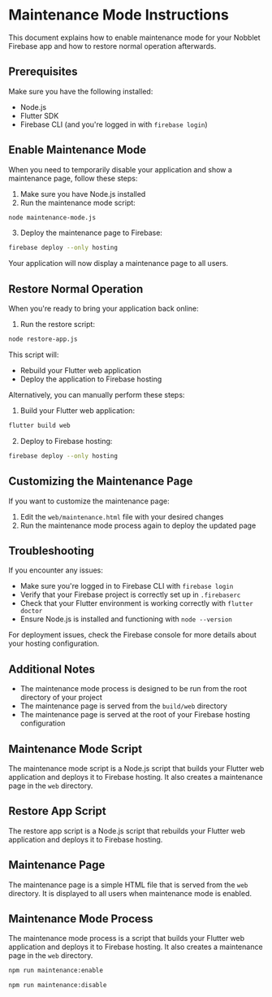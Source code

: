 # Maintenance Mode Instructions

This document explains how to enable maintenance mode for your Nobblet Firebase app and how to restore normal operation afterwards.

## Prerequisites

Make sure you have the following installed:
- Node.js
- Flutter SDK
- Firebase CLI (and you're logged in with `firebase login`)

## Enable Maintenance Mode

When you need to temporarily disable your application and show a maintenance page, follow these steps:

1. Make sure you have Node.js installed
2. Run the maintenance mode script:

```bash
node maintenance-mode.js
```

3. Deploy the maintenance page to Firebase:

```bash
firebase deploy --only hosting
```

Your application will now display a maintenance page to all users.

## Restore Normal Operation

When you're ready to bring your application back online:

1. Run the restore script:

```bash
node restore-app.js
```

This script will:
- Rebuild your Flutter web application
- Deploy the application to Firebase hosting

Alternatively, you can manually perform these steps:

1. Build your Flutter web application:

```bash
flutter build web
```

2. Deploy to Firebase hosting:

```bash
firebase deploy --only hosting
```

## Customizing the Maintenance Page

If you want to customize the maintenance page:

1. Edit the `web/maintenance.html` file with your desired changes
2. Run the maintenance mode process again to deploy the updated page

## Troubleshooting

If you encounter any issues:

- Make sure you're logged in to Firebase CLI with `firebase login`
- Verify that your Firebase project is correctly set up in `.firebaserc`
- Check that your Flutter environment is working correctly with `flutter doctor`
- Ensure Node.js is installed and functioning with `node --version`

For deployment issues, check the Firebase console for more details about your hosting configuration. 

## Additional Notes

- The maintenance mode process is designed to be run from the root directory of your project
- The maintenance page is served from the `build/web` directory
- The maintenance page is served at the root of your Firebase hosting configuration

## Maintenance Mode Script

The maintenance mode script is a Node.js script that builds your Flutter web application and deploys it to Firebase hosting. It also creates a maintenance page in the `web` directory.

## Restore App Script   

The restore app script is a Node.js script that rebuilds your Flutter web application and deploys it to Firebase hosting.

## Maintenance Page

The maintenance page is a simple HTML file that is served from the `web` directory. It is displayed to all users when maintenance mode is enabled.  

## Maintenance Mode Process

The maintenance mode process is a script that builds your Flutter web application and deploys it to Firebase hosting. It also creates a maintenance page in the `web` directory.

```bash
npm run maintenance:enable
```

```bash
npm run maintenance:disable
```

